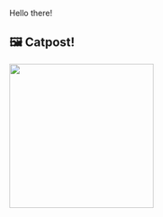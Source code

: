 Hello there!



## 🖼️ Catpost!

<sub>
    <img src="https://cdn2.thecatapi.com/images/2vr.jpg" height="256">
</sub>

